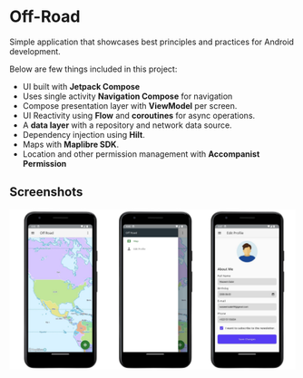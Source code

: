 # Off-Road

Simple application that showcases best principles and practices for Android development.

Below are few things included in this project:
*   UI built with **Jetpack Compose** 
*   Uses single activity **Navigation Compose** for navigation
*   Compose presentation layer with  **ViewModel** per screen.
*   UI Reactivity using **Flow** and **coroutines** for async operations.
*   A **data layer** with a repository and network data source.
*   Dependency injection using **Hilt**.
*   Maps with **Maplibre SDK**.
*   Location and other permission management with **Accompanist Permission**

## Screenshots

<img src="screenshots/combined.jpg" alt="Screenshot">
